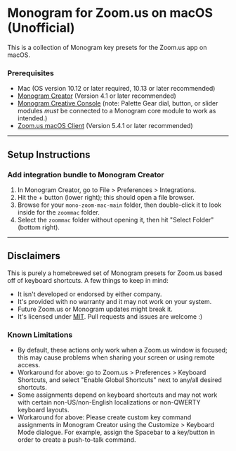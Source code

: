 # Monogram for Zoom.us on macOS (Unofficial)

This is a collection of Monogram key presets for the Zoom.us app on macOS.

### Prerequisites ###

- Mac (OS version 10.12 or later required, 10.13 or later recommended)
- [Monogram Creator](https://monogramcc.com/download/) (Version 4.1 or later recommended)
- [Monogram Creative Console](https://monogramcc.com/) (note:  Palette Gear dial, button, or slider modules _must_ be connected to a Monogram core module to work as intended.)
- [Zoom.us macOS Client](https://zoom.us/download#client_4meeting) (Version 5.4.1 or later recommended)

---

## Setup Instructions ##

### Add integration bundle to Monogram Creator ###

1. In Monogram Creator, go to File > Preferences > Integrations.
2. Hit the + button (lower right); this should open a file browser.
3. Browse for your <code>mono-zoom-mac-main</code> folder, then double-click it to look inside for the <code>zoommac</code> folder.
4. Select the <code>zoommac</code> folder without opening it, then hit "Select Folder" (bottom right).

---

## Disclaimers ##

This is purely a homebrewed set of Monogram presets for Zoom.us based off of keyboard shortcuts. A few things to keep in mind:

- It isn't developed or endorsed by either company. 
- It's provided with no warranty and it may not work on your system.
- Future Zoom.us or Monogram updates might break it.
- It's licensed under <a href="https://opensource.org/licenses/MIT">MIT</a>. Pull requests and issues are welcome :)

### Known Limitations ###

- By default, these actions only work when a Zoom.us window is focused; this may cause problems when sharing your screen or using remote access.
- Workaround for above: go to Zoom.us > Preferences > Keyboard Shortcuts, and select "Enable Global Shortcuts" next to any/all desired shortcuts.
- Some assignments depend on keyboard shortcuts and may not work with certain non-US/non-English localizations or non-QWERTY keyboard layouts.
- Workaround for above: Please create custom key command assignments in Monogram Creator using the Customize > Keyboard Mode dialogue. For example, assign the Spacebar to a key/button in order to create a push-to-talk command.
